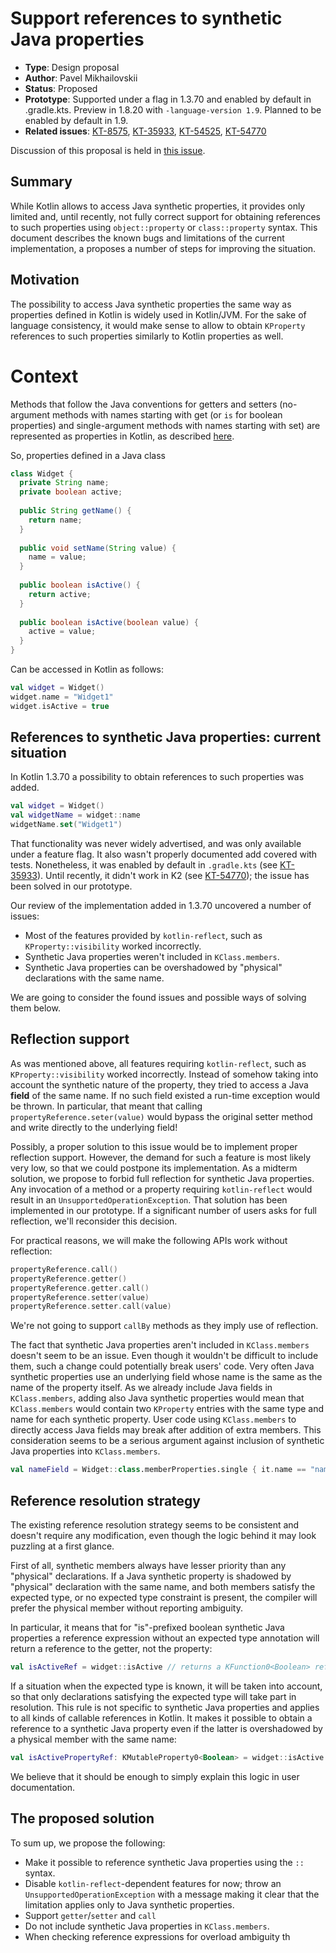 # Support references to synthetic Java properties

* **Type**: Design proposal
* **Author**: Pavel Mikhailovskii
* **Status**: Proposed
* **Prototype**: Supported under a flag in 1.3.70 and enabled by default in .gradle.kts. Preview in 1.8.20 with `-language-version 1.9`. Planned to be enabled by default in 1.9.
* **Related issues**: [KT-8575](https://youtrack.jetbrains.com/issue/KT-8575), [KT-35933](https://youtrack.jetbrains.com/issue/KT-35933), [KT-54525](https://youtrack.jetbrains.com/issue/KT-54525), [KT-54770](https://youtrack.jetbrains.com/issue/KT-54770)

Discussion of this proposal is held in [this issue](https://github.com/Kotlin/KEEP/issues/328).

## Summary

While Kotlin allows to access Java synthetic properties, it provides only limited and, until recently, 
not fully correct support for obtaining references to such properties using `object::property` or `class::property` syntax. 
This document describes the known bugs and limitations of the current implementation, a proposes a number of steps for improving the situation. 

## Motivation

The possibility to access Java synthetic properties the same way as properties defined in Kotlin is widely used in Kotlin/JVM.
For the sake of language consistency, it would make sense to allow to obtain `KProperty` references to such properties
similarly to Kotlin properties as well.

# Context

Methods that follow the Java conventions for getters and setters (no-argument methods with names starting with get
(or `is` for boolean properties) and single-argument methods with names starting with set)
are represented as properties in Kotlin, as described [here](https://kotlinlang.org/docs/java-interop.html#getters-and-setters).

So, properties defined in a Java class
```java
class Widget {
  private String name;
  private boolean active;
  
  public String getName() {
    return name;
  }
  
  public void setName(String value) {
    name = value;
  }
  
  public boolean isActive() {
    return active;
  }
  
  public boolean isActive(boolean value) {
    active = value;
  }
}
```
Can be accessed in Kotlin as follows:
```kotlin
val widget = Widget()
widget.name = "Widget1"
widget.isActive = true
```

## References to synthetic Java properties: current situation

In Kotlin 1.3.70 a possibility to obtain references to such properties was added.
```kotlin
val widget = Widget()
val widgetName = widget::name
widgetName.set("Widget1")
```
That functionality was never widely advertised, and was only available under a feature flag.
It also wasn't properly documented add covered with tests.
Nonetheless, it was enabled by default in `.gradle.kts` (see [KT-35933](https://youtrack.jetbrains.com/issue/KT-35933)).
Until recently, it didn't work in K2 (see [KT-54770](https://youtrack.jetbrains.com/issue/KT-54770)); the issue has been
solved in our prototype.

Our review of the implementation added in 1.3.70 uncovered a number of issues:
- Most of the features provided by `kotlin-reflect`, such as `KProperty::visibility` worked incorrectly.
- Synthetic Java properties weren't included in `KClass.members`.
- Synthetic Java properties can be overshadowed by "physical" declarations with the same name.

We are going to consider the found issues and possible ways of solving them below.

## Reflection support

As was mentioned above, all features requiring `kotlin-reflect`, such as `KProperty::visibility` worked incorrectly. 
Instead of somehow taking into account the synthetic nature of the property, they tried to access a Java **field** of the same name. 
If no such field existed a run-time exception would be thrown.
In particular, that meant that calling `propertyReference.seter(value)` would bypass the original setter method and write
directly to the underlying field!

Possibly, a proper solution to this issue would be to implement proper reflection support.
However, the demand for such a feature is most likely very low, so that we could postpone its implementation.
As a midterm solution, we propose to forbid full reflection for synthetic Java properties.
Any invocation of a method or a property requiring `kotlin-reflect` would result in an `UnsupportedOperationException`.
That solution has been implemented in our prototype.
If a significant number of users asks for full reflection, we'll reconsider this decision.

For practical reasons, we will make the following APIs work without reflection:
```kotlin
propertyReference.call()
propertyReference.getter()
propertyReference.getter.call()
propertyReference.setter(value)
propertyReference.setter.call(value)
```
We're not going to support `callBy` methods as they imply use of reflection.

The fact that synthetic Java properties aren't included in `KClass.members` doesn't seem to be an issue.
Even though it wouldn't be difficult to include them, such a change could potentially break users' code.
Very often Java synthetic properties use an underlying field whose name is the same as the name of the property itself.
As we already include Java fields in `KClass.members`, adding also Java synthetic properties would mean that `KClass.members` would
contain two `KProperty` entries with the same type and name for each synthetic property.
User code using `KClass.members` to directly access Java fields may break after addition of extra members.
This consideration seems to be a serious argument against inclusion of synthetic Java properties into `KClass.members`.
```kotlin
val nameField = Widget::class.memberProperties.single { it.name == "name"} // would fail if we include both the field and the synthetic property
```

## Reference resolution strategy

The existing reference resolution strategy seems to be consistent and doesn't require any modification, even
though the logic behind it may look puzzling at a first glance.

First of all, synthetic members always have lesser priority than any "physical" declarations. If a Java synthetic property is
shadowed by "physical" declaration with the same name, and both members satisfy the expected type, or no expected type constraint is present,
the compiler will prefer the physical member without reporting ambiguity. 

In particular, it means that for "is"-prefixed boolean synthetic Java properties a reference expression without
an expected type annotation will return a reference to the getter, not the property:
```kotlin
val isActiveRef = widget::isActive // returns a KFunction0<Boolean> reference the getter method
```

If a situation when the expected type is known, it will be taken into account, so that only declarations satisfying the
expected type will take part in resolution. This rule is not specific to synthetic Java properties and applies to all 
kinds of callable references in Kotlin. It makes it possible to obtain a reference to a synthetic Java property even if the
latter is overshadowed by a physical member with the same name:
```kotlin
val isActivePropertyRef: KMutableProperty0<Boolean> = widget::isActive // now it's a reference to the property, not the getter
```

We believe that it should be enough to simply explain this logic in user documentation.

## The proposed solution

To sum up, we propose the following:
- Make it possible to reference synthetic Java properties using the `::` syntax.
- Disable `kotlin-reflect`-dependent features for now; throw an `UnsupportedOperationException` with a message making
it clear that the limitation applies only to Java synthetic properties.
- Support `getter`/`setter` and `call`
- Do not include synthetic Java properties in `KClass.members`.
- When checking reference expressions for overload ambiguity th